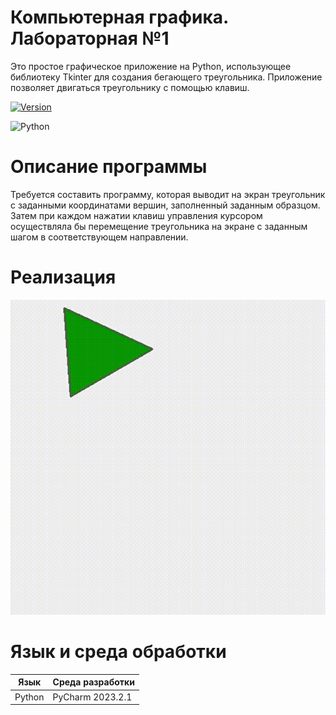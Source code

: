 # Компьютерная графика. Лабораторная №1
Это простое графическое приложение на Python, использующее библиотеку Tkinter для создания бегающего треугольника. Приложение позволяет двигаться треугольнику с помощью клавиш.

[![Version](https://img.shields.io/badge/Version-1.0.0-blue.svg)](https://github.com/ValeriaMordyashova/comp_grahaa)

![Python](https://img.shields.io/badge/Python-3.9-purple)
# Описание программы 
Требуется составить программу, которая выводит на экран треугольник с заданными координатами вершин, заполненный заданным образцом. Затем при каждом нажатии клавиш управления курсором осуществляла бы перемещение треугольника на экране с заданным шагом в соответствующем направлении. 
# Реализация
![GIF](https://raw.githubusercontent.com/ValeriaMordyashova/Comp_grahaa/master/Лабораторная-работа-№1.gif)
# Язык и среда обработки
| Язык | Среда разработки | 
| ------ |------ |
| Python | PyCharm 2023.2.1 |
